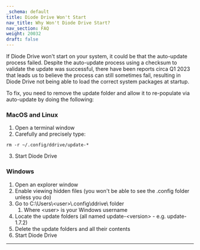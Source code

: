 ```yaml
---
_schema: default
title: Diode Drive Won't Start
nav_title: Why Won't Diode Drive Start?
nav_section: FAQ
weight: 20032
draft: false
---
```

If Diode Drive won't start on your system, it could be that the auto-update process failed. Despite the auto-update process using a checksum to validate the update was successful, there have been reports circa Q1 2023 that leads us to believe the process can still sometimes fail, resulting in Diode Drive not being able to load the correct system packages at startup.

To fix, you need to remove the update folder and allow it to re-populate via auto-update by doing the following:

### **MacOS and Linux**

1. Open a terminal window
2. Carefully and precisely type:

`rm -r ~/.config/ddrive/update-*`

3. Start Diode Drive

### **Windows**

1. Open an explorer window
2. Enable viewing hidden files (you won't be able to see the .config folder unless you do)
3. Go to C:\\Users\\&lt;user&gt;\\.config\\ddrive\\ folder
   1. Where &lt;user&gt; is your Windows username
4. Locate the update folders (all named update-&lt;version&gt; - e.g. update-1.7.2)
5. Delete the update folders and all their contents
6. Start Diode Drive

---

&nbsp;
